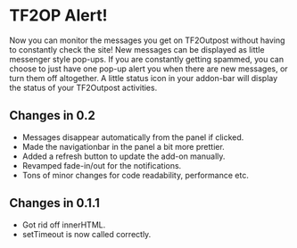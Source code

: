TF2OP Alert!
============

Now you can monitor the messages you get on TF2Outpost without having to constantly check the site!
New messages can be displayed as little messenger style pop-ups.
If you are constantly getting spammed, you can choose to just have one pop-up alert you when there are new messages, or turn them off altogether.
A little status icon in your addon-bar will display the status of your TF2Outpost activities.

Changes in 0.2
--------------
* Messages disappear automatically from the panel if clicked.
* Made the navigationbar in the panel a bit more prettier.
* Added a refresh button to update the add-on manually.
* Revamped fade-in/out for the notifications.
* Tons of minor changes for code readability, performance etc.

Changes in 0.1.1
----------------
* Got rid off innerHTML.
* setTimeout is now called correctly.